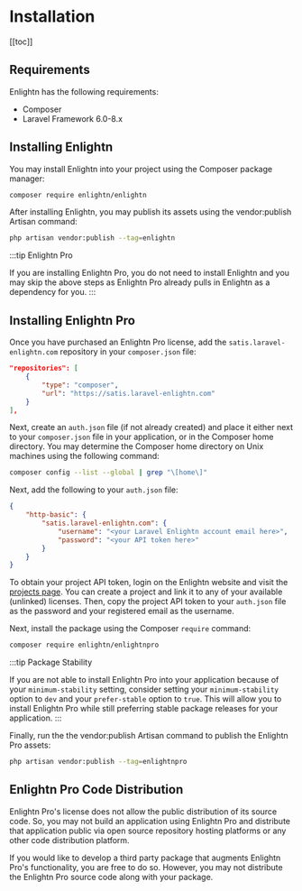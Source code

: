 # Installation
[[toc]]

## Requirements

Enlightn has the following requirements:

- Composer
- Laravel Framework 6.0-8.x

## Installing Enlightn

You may install Enlightn into your project using the Composer package manager:

```bash
composer require enlightn/enlightn
```

After installing Enlightn, you may publish its assets using the vendor:publish Artisan command:

```bash
php artisan vendor:publish --tag=enlightn
```

:::tip Enlightn Pro

If you are installing Enlightn Pro, you do not need to install Enlightn and you may skip the above steps as Enlightn Pro already pulls in Enlightn as a dependency for you.
:::

## Installing Enlightn Pro

Once you have purchased an Enlightn Pro license, add the `satis.laravel-enlightn.com` repository in your `composer.json` file:

```json
"repositories": [
    {
        "type": "composer",
        "url": "https://satis.laravel-enlightn.com"
    }
],
```

Next, create an `auth.json` file (if not already created) and place it either next to your `composer.json` file in your application, or in the Composer home directory. You may determine the Composer home directory on Unix machines using the following command:

```bash
composer config --list --global | grep "\[home\]"
```

Next, add the following to your `auth.json` file:

```json
{
    "http-basic": {
        "satis.laravel-enlightn.com": {
            "username": "<your Laravel Enlightn account email here>",
            "password": "<your API token here>"
        }
    }
}
```
To obtain your project API token, login on the Enlightn website and visit the [projects page](https://www.laravel-enlightn.com/projects). You can create a project and link it to any of your available (unlinked) licenses. Then, copy the project API token to your `auth.json` file as the password and your registered email as the username.

Next, install the package using the Composer `require` command:

```bash
composer require enlightn/enlightnpro
```

:::tip Package Stability

If you are not able to install Enlightn Pro into your application because of your `minimum-stability` setting, consider setting your `minimum-stability` option to `dev` and your `prefer-stable` option to `true`. This will allow you to install Enlightn Pro while still preferring stable package releases for your application.
:::

Finally, run the the vendor:publish Artisan command to publish the Enlightn Pro assets:

```bash
php artisan vendor:publish --tag=enlightnpro
```

## Enlightn Pro Code Distribution

Enlightn Pro's license does not allow the public distribution of its source code. So, you may not build an application using Enlightn Pro and distribute that application public via open source repository hosting platforms or any other code distribution platform.

If you would like to develop a third party package that augments Enlightn Pro's functionality, you are free to do so. However, you may not distribute the Enlightn Pro source code along with your package.